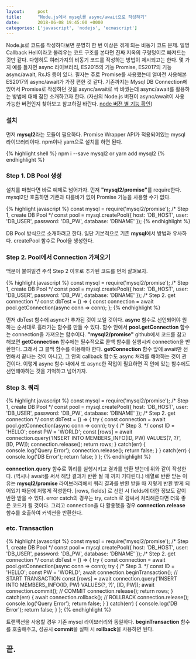 ```yaml
---
layout:		post
title:		"Node.js에서 mysql를 async/await으로 작성하기"
date:		2018-06-08 19:45:00 +0000
categories:	['javascript', 'nodejs', 'ecmascript']
---
```


<p>
	<span class="dropcap">N</span>ode.js로 코드를 작성하다보면 분명히 한 번 이상은 겪게 되는 비동기 코드 문제. 일명 Callback Hell이라고 불리우는 코드 구조를 본다면 진짜 지옥의 구렁텅이로 빠져드는 것만 같다. 다행히도 여러가지의 비동기 코드를 작성하는 방법이 제시되고는 한다. 몇 가지 예를 들자면 async 라이브러리, ES2015의 기능 Promise, ES2017의 기능 async/await, RxJS 등이 있다. 필자는 주로 Promise를 사용했는데 얼마전 사용해본 ES2017의 async/await가 가장 편한 것 같다. 기존까지는 Mysql DB Connection에 있어서 Promise로 작성하던 것을 async/await로 싹 바꿨는데 async/await를 활용하는 방법에 대해 잠깐 소개하고자 한다. (자신의 Node.js 버젼이 async/await이 사용 가능한 버젼인지 찾아보고 참고하길 바란다. <a href='https://node.green/'>node 버젼 별 기능 확인</a>)
</p>
<h3>설치</h3>
<p>
	먼저 <b>mysql2</b>라는 모듈이 필요하다. Promise Wrapper API가 적용되어있는 mysql 라이브러리이다. npm이나 yarn으로 설치를 하면 된다.
</p>
<p>
	{% highlight shell %}
		npm i --save mysql2  or  yarn add mysql2
	{% endhighlight %}
</p>
<h3>Step 1. DB Pool 생성</h3>
<p>
	설치를 마쳤다면 바로 예제로 넘어가자. 먼저 <b>"mysql2/promise"</b>를 require한다. mysql2만 호출하면 기존과 다를바가 없이 Promise 기능을 사용할 수가 없다.
</p>
<p>
	{% highlight javascript %}
		const mysql = require('mysql2/promise');
		/* Step 1, create DB Pool */
		const pool = mysql.createPool({
		  host: 'DB_HOST',
		  user: 'DB_USER',
		  password: 'DB_PW',
		  database: 'DBNAME'
		});
	{% endhighlight %}
</p>
<p>
	DB Pool 방식으로 소개하려고 한다. 일단 기본적으로 기존 <b>mysql</b>에서 방법과 유사하다. createPool 함수로 Pool을 생성한다.
</p>
<h3>Step 2. Pool에서 Connection 가져오기</h3>
<p>
	백문이 불여일견 주석 Step 2 이후로 추가된 코드를 먼저 살펴보자.
</p>
<p>
	{% highlight javascript %}
		const mysql = require('mysql2/promise');
		/* Step 1, create DB Pool */
		const pool = mysql.createPool({
		  host: 'DB_HOST',
		  user: 'DB_USER',
		  password: 'DB_PW',
		  database: 'DBNAME'
		});
		/* Step 2. get connection */
		const dbTest = () => {
			const connection = await pool.getConnection(async conn => conn);
		};
	{% endhighlight %}
</p>
<p>
	먼저 dbTest 함수에 async가 추가된 것이 보일 것이다. <b>async</b> 함수로 선언되어야 원하는 순서대로 흘러가는 함수를 만들 수 있다. 함수 안에서 <b>pool.getConnection</b> 함수는 connection을 가져오는 함수이다. <b>"mysql2/promise"</b> github에서 코드를 참고해보면 <b>getConnection</b> 함수에는 필수적으로 콜백 함수를 실행시켜 connection을 반환한다. 그래서 그 콜백 함수를 이용해야 한다. <b>getConnection</b> 함수 앞에 await만 선언해서 끝나는 것이 아니고, 그 안의 callback 함수도 async 처리를 해야하는 것이 관건이다. 이렇게 async 함수 내에서 또 async한 작업이 필요하면 꼭 안에 있는 함수에도 선언해야하는 것을 기억하고 넘어가자.
</p>
<h3>Step 3. 쿼리</h3>
<p>
	{% highlight javascript %}
		const mysql = require('mysql2/promise');
		/* Step 1, create DB Pool */
		const pool = mysql.createPool({
		  host: 'DB_HOST',
		  user: 'DB_USER',
		  password: 'DB_PW',
		  database: 'DBNAME'
		});
		/* Step 2. get connection */
		const dbTest = () => {
			try {
				const connection = await pool.getConnection(async conn => conn);
				try {
					/* Step 3. */
					const ID = 'HELLO';
					const PW = 'WORLD';
					const [rows] = await connection.query('INSERT INTO MEMBERS_INFO(ID, PW) VALUES(?, ?)', [ID, PW]);
					connection.release();
					return rows;
				} catch(err) {
					console.log('Query Error');
					connection.release();
					return false;
				}
			} catch(err) {
				console.log('DB Error');
				return false;
			}
		};
	{% endhighlight %}
</p>
<p>
	<b>connection.query</b> 함수로 쿼리를 실행시키고 결과를 반환 받는데 위와 같이 작성한다. (역시나 await를 써서 해당 결과가 반환 될 때 까지 기다린다.) 배열로 반환 받는 이유는 <b>mysql2/promise</b> 라이브러리에서 쿼리 결과를 반환 받을 때 저렇게 반환 받게 되어있기 때문에 저렇게 작성한다. [rows, fields] 로 선언 시 fields에 대한 정보도 같이 반환 받을 수 있다. error catch의 경우는 try, catch 로 감싸서 처리해준다면 더욱 좋은 코드가 될 것이다. 그리고 connection을 다 활용했을 경우 <b>connection.release</b> 함수를 호출하여 커넥션을 반환한다.
</p>
<h3>etc. Transaction</h3>
<p>
	{% highlight javascript %}
		const mysql = require('mysql2/promise');
		/* Step 1, create DB Pool */
		const pool = mysql.createPool({
		  host: 'DB_HOST',
		  user: 'DB_USER',
		  password: 'DB_PW',
		  database: 'DBNAME'
		});
		/* Step 2. get connection */
		const dbTest = () => {
			try {
				const connection = await pool.getConnection(async conn => conn);
				try {
					/* Step 3. */
					const ID = 'HELLO';
					const PW = 'WORLD';
					await connection.beginTransaction(); // START TRANSACTION
					const [rows] = await connection.query('INSERT INTO MEMBERS_INFO(ID, PW) VALUES(?, ?)', [ID, PW]);
					await connection.commit(); // COMMIT
					connection.release();
					return rows;
				} catch(err) {
					await connection.rollback(); // ROLLBACK
					connection.release();
					console.log('Query Error');
					return false;
				}
			} catch(err) {
				console.log('DB Error');
				return false;
			}
		};
	{% endhighlight %}
</p>
<p>
	트랜잭션을 사용할 경우 기존 mysql 라이브러리와 동일하다. <b>beginTransaction</b> 함수를 호출해주고, 성공시 <b>commit</b>을 실패 시 <b>rollback</b>을 사용하면 된다.
</p>
<h2>끝.</h2>
